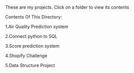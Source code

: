 These are my projects. Click on a folder to view its contents

Contents Of This Directory:

1.Air Quality Prediction system

2.Connect python to SQL

3.Score prediction system

4.Shopify Challenge

5.Data Structure Project
